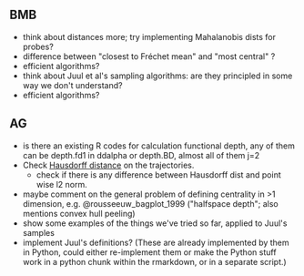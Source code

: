 
## BMB

- think about distances more; try implementing Mahalanobis dists for probes?
- difference between "closest to Fréchet mean" and "most central" ?
- efficient algorithms?
- think about Juul et al's sampling algorithms: are they principled in some way we don't understand?
- efficient algorithms?

## AG

- is there an existing R codes for calculation functional depth, any of them can be depth.fd1 in ddalpha  or depth.BD, almost all of them j=2
- Check [Hausdorff distance](http://cgm.cs.mcgill.ca/~athens/cs507/Projects/2002/StephanePelletier/) on the trajectories. 
  - check if there is any difference between Hausdorff dist and point wise l2 norm.  
- maybe comment on the general problem of defining centrality in >1 dimension, e.g. @rousseeuw_bagplot_1999 ("halfspace depth"; also mentions convex hull peeling)
- show some examples of the things we've tried so far, applied to Juul's samples
- implement Juul's definitions? (These are already implemented by them in Python, could either re-implement them or make the Python stuff work in a python chunk within the rmarkdown, or in a separate script.)

